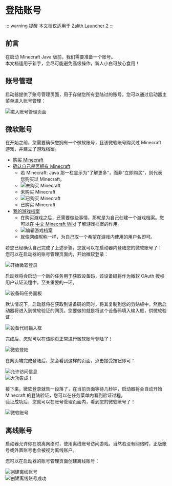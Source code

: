 # 登陆账号

::: warning 提醒
本文档仅适用于 [Zalith Launcher 2](/docs/projects/zl2)
:::

## 前言

在启动 Minecraft Java 版前，我们需要准备一个账号。  
本文档适用于新手，会尽可能避免高级操作，新人小白可放心食用！  

## 账号管理

启动器提供了账号管理页面，用于存储您所有登陆过的账号。您可以通过启动器主菜单进入账号管理：  

![进入账号管理页面](/zh/docs/account/to_account.jpg)  

## 微软账号

在开始之前，您需要确保您拥有一个微软账号，且该微软账号购买过 Minecraft 游戏，并建立了游戏档案。  

- [购买 Minecraft](https://www.xbox.com/games/store/minecraft-java-bedrock-edition-for-pc/9nxp44l49shj)  
- [确认自己是否拥有 Minecraft](https://www.minecraft.net/msaprofile/mygames)
  - 若 Minecraft: Java 那一栏显示为“了解更多”，而非“立即购买”，则代表您购买过 Minecraft。  
  - ![未购买 Minecraft](/zh/docs/account/not_purchased_minecraft.jpg)  
  - 未购买 Minecraft
  - ![已购买 Minecraft](/zh/docs/account/purchased_minecraft.png)  
  - 已购买 Minecraft
- [我的游戏档案](https://www.minecraft.net/msaprofile/mygames/editprofile)  
  - 在购买游戏之后，还需要做些事情，那就是为自己创建一个游戏档案。您可以在 [中文 Minecraft Wiki](https://zh.minecraft.wiki/w/%E6%A1%A3%E6%A1%88) 了解游戏档案的作用。  
  - ![编辑游戏档案](/zh/docs/account/edit_profile.jpg)  
  - 就像网络昵称一样，为自己取一个希望在游戏内使用的用户名即可。

若您已经确认自己完成了上述步骤，您就可以在启动器内登陆您的微软账号了！  
您可以在启动器的账号管理页面内，开始微软登录：  

![开始微软登录](/zh/docs/account/microsoft/start_microsoft_login.jpg)  

启动器将会启动一个新的任务用于获取设备码，该设备码将作为微软 OAuth 授权用户认证流程中，至关重要的一环。  

![设备码任务面板](/zh/docs/account/microsoft/get_device_code.jpg)  

默认情况下，启动器将在获取到设备码的同时，将其复制到您的剪贴板中，然后启动器将进入到微软验证的网页。您要做的就是将这个设备码填入输入框，供微软验证：  

![设备代码输入框](/zh/docs/account/microsoft/write_device_code.jpg)  

完成后，您就可以在该网页正常进行微软账号登陆了！  

![微软登陆](/zh/docs/account/microsoft/microsoft_login.jpg)  

在网页端完成登陆后，您会看到这样的页面，点击接受按钮即可：  

![允许访问信息](/zh/docs/account/microsoft/accept_license.jpg)  
![大功告成！](/zh/docs/account/microsoft/microsoft_login_completed.jpg)

接下来，微软登录就告一段落了，在当前页面等待几秒钟，启动器将会自动开始 Minecraft 的登陆验证，您可以在任务菜单内看到验证过程。  
验证成功后，您就可以在账号管理页面内，看到您的微软账号了！  

![微软账号](/zh/docs/account/microsoft/microsoft_account.jpg)


## 离线账号

启动器允许你在脱离网络时，使用离线账号访问游戏。当然若没有网络时，正版账号或外置账号也会被视为离线账户。  

您可以在启动器的账号管理页面创建离线账号：  

![创建离线账号](/zh/docs/account/offline/offline_username.jpg)  
![创建离线账号成功](/zh/docs/account/offline/offline_completed.jpg)